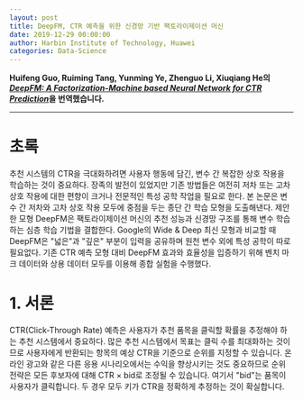 ```yaml
---
layout: post
title: DeepFM, CTR 예측을 위한 신경망 기반 팩토라이제이션 머신
date: 2019-12-29 00:00:00
author: Harbin Institute of Technology, Huawei
categories: Data-Science
---  
```

  
  
**Huifeng Guo, Ruiming Tang, Yunming Ye, Zhenguo Li, Xiuqiang He의 [*DeepFM: A Factorization-Machine based Neural Network for CTR Prediction*](https://arxiv.org/pdf/1703.04247.pdf)을 번역했습니다.**
  
  
- - -
  
# 초록
  
추천 시스템의 CTR을 극대화하려면 사용자 행동에 담긴, 변수 간 복잡한 상호 작용을 학습하는 것이 중요하다. 장족의 발전이 있었지만 기존 방법들은 여전히 저차 또는 고차 상호 작용에 대한 편향이 크거나 전문적인 특성 공학 작업을 필요로 한다. 본 논문은 변수 간 저차와 고차 상호 작용 모두에 중점을 두는 종단 간 학습 모형을 도출해낸다. 제안한 모형 DeepFM은 팩토라이제이션 머신의 추천 성능과 신경망 구조를 통해 변수 학습하는 심층 학습 기법을 결합한다. Google의 Wide & Deep 최신 모형과 비교할 때 DeepFM은 "넓은"과 "깊은" 부분이 입력을 공유하며 원천 변수 외에 특성 공학이 따로 필요없다. 기존 CTR 예측 모형 대비 DeepFM 효과와 효율성을 입증하기 위해 벤치 마크 데이터와 상용 데이터 모두를 이용해 종합 실험을 수행했다.
  
# 1. 서론
  
CTR(Click-Through Rate) 예측은 사용자가 추천 품목을 클릭할 확률을 추정해야 하는 추천 시스템에서 중요하다. 많은 추천 시스템에서 목표는 클릭 수를 최대화하는 것이므로 사용자에게 반환되는 항목의 예상 CTR을 기준으로 순위를 지정할 수 있습니다. 온라인 광고와 같은 다른 응용 시나리오에서는 수익을 향상시키는 것도 중요하므로 순위 전략은 모든 후보자에 대해 CTR × bid로 조정될 수 있습니다. 여기서 "bid"는 품목이 사용자가 클릭합니다. 두 경우 모두 키가 CTR을 정확하게 추정하는 것이 확실합니다.
